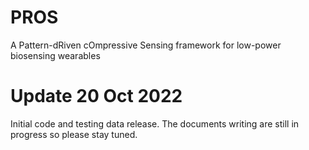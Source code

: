 # PROS
A Pattern-dRiven cOmpressive Sensing framework for low-power biosensing wearables

# Update 20 Oct 2022
Initial code and testing data release. The documents writing are still in progress so please stay tuned.
